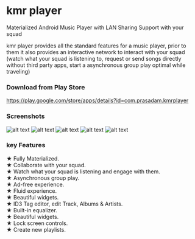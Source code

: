 # kmr player
Materialized Android Music Player with LAN Sharing Support with your squad

kmr player provides all the standard features for a music player, prior to them it also provides an interactive network to interact with your squad (watch what your squad is listening to, request or send songs directly without third party apps, start a asynchronous group play optimal while traveling)

### Download from Play Store
https://play.google.com/store/apps/details?id=com.prasadam.kmrplayer

### Screenshots
![alt text](https://lh3.googleusercontent.com/-bAV9fSqlH_XfsEawfA023rfTan5AGvd6OEsO_ExR2lDFAC1cQXvdzZ0WVBontGqR4PN=w720-h310-rw "Screen Shot") ![alt text](https://lh3.googleusercontent.com/M-zDnGRNiPTqfVv-Cz6C0AKvjLZy9pqmZvXIVsxBZ7SnnKrlC9uaNs244Wl3RbYj25k=w720-h310-rw "Screen Shot") ![alt text](https://lh3.googleusercontent.com/mn0SDEDAqSVxirI36Gbx2mBafCcs1Qnr8yI39UONlmZGBHAlQbW0x7M6h4EObxF6tg=w720-h310-rw "Screen Shot") ![alt text](https://lh3.googleusercontent.com/m68r1DKKW5dKXr9G568MILcuOZEkau_-F0h5J7QFZ6WDEm5xH_wh_kPwG_fxEn4xkuU=w720-h310-rw "Screen Shot") ![alt text](https://lh3.googleusercontent.com/_v4B3EVwaCPilV-r7FRRzw6Vwepzv9fE1mjkOC0s6-AYEV-ao8VDPZ3LWgQujA5g=w720-h310-rw "Screen Shot")

### key Features
★ Fully Materialized.<br/>
★ Collaborate with your squad.<br/>
★ Watch what your squad is listening and engage with them.<br/>
★ Asynchronous group play.<br/>
★ Ad-free experience.<br/>
★ Fluid experience.<br/>
★ Beautiful widgets.<br/>
★ ID3 Tag editor, edit Track, Albums & Artists.<br/>
★ Built-in equalizer.<br/>
★ Beautiful widgets.<br/>
★ Lock screen controls.<br/>
★ Create new playlists.<br/>
